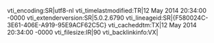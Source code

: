 vti_encoding:SR|utf8-nl
vti_timelastmodified:TR|12 May 2014 20:34:00 -0000
vti_extenderversion:SR|5.0.2.6790
vti_lineageid:SR|{F580024C-3E61-406E-A919-95E9ACF62C5C}
vti_cacheddtm:TX|12 May 2014 20:34:00 -0000
vti_filesize:IR|90
vti_backlinkinfo:VX|
